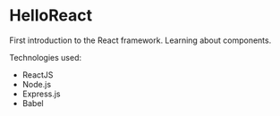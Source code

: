 # HelloReact

First introduction to the React framework.
Learning about components.

Technologies used:
- ReactJS
- Node.js
- Express.js
- Babel
